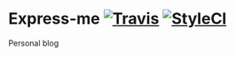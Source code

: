 # Express-me [![Travis](https://img.shields.io/travis/diwms/express-me.svg?style=flat-square)](https://travis-ci.org/diwms/express-me) [![StyleCI](https://styleci.io/repos/115021665/shield)](https://styleci.io/repos/115021665)

Personal blog